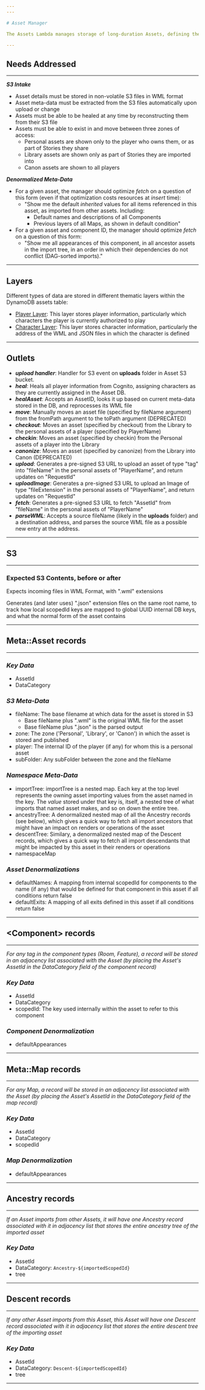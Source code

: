 ```yaml
---
---

# Asset Manager

The Assets Lambda manages storage of long-duration Assets, defining the structure of the game world.

---
```


## Needs Addressed

---

***S3 Intake***
- Asset details must be stored in non-volatile S3 files in WML format
- Asset meta-data must be extracted from the S3 files automatically upon upload or change
- Assets must be able to be healed at any time by reconstructing them from their S3 file
- Assets must be able to exist in and move between three zones of access:
    - Personal assets are shown only to the player who owns them, or as part of Stories they share
    - Library assets are shown only as part of Stories they are imported into
    - Canon assets are shown to all players

***Denormalized Meta-Data***
- For a given asset, the manager should optimize *fetch* on a question of this form (even if that
optimization costs resources at *insert* time):
    - "Show me the default *inherited* values for all items referenced in this asset, as imported
    from other assets.  Including:
        - Default names and descriptions of all Components
        - Previous layers of all Maps, as shown in default condition"
- For a given asset and component ID, the manager should optimize *fetch* on a question of
this form:
    - "Show me all appearances of this component, in all ancestor assets in the import tree,
    in an order in which their dependencies do not conflict (DAG-sorted imports)."

---

## Layers
Different types of data are stored in different thematic layers within the DynamoDB assets table:

- [Player Layer](./README.player.md): This layer stores player information, particularly which characters
the player is currently authorized to play
- [Character Layer](./README.character.md): This layer stores character information, particularly the address
of the WML and JSON files in which the character is defined

---

## Outlets

- ***upload handler***: Handler for S3 event on **uploads** folder in Asset S3 bucket.
- ***heal***: Heals all player information from Cognito, assigning characters as they are currently
assigned in the Asset DB.
- ***healAsset***: Accepts an AssetID, looks it up based on current meta-data stored in the DB,
and reprocesses its WML file
- ***move***: Manually moves an asset file (specified by fileName argument) from the fromPath argument
to the toPath argument (DEPRECATED)
- ***checkout***: Moves an asset (specified by checkout) from the Library to the personal assets
of a player (specified by PlayerName)
- ***checkin***: Moves an asset (specified by checkin) from the Personal assets of a player into
the Library
- ***canonize***: Moves an asset (specified by canonize) from the Library into Canon (DEPRECATED)
- ***upload***: Generates a pre-signed S3 URL to upload an asset of type "tag" into "fileName" in
the personal assets of "PlayerName", and return updates on "RequestId"
- ***uploadImage***: Generates a pre-signed S3 URL to upload an Image of type "fileExtension" in
the personal assets of "PlayerName", and return updates on "RequestId"
- ***fetch***: Generates a pre-signed S3 URL to fetch "AssetId" from "fileName" in the personal
assets of "PlayerName"
- ***parseWML***: Accepts a source fileName (likely in the **uploads** folder) and a destination
address, and parses the source WML file as a possible new entry at the address.

---

## S3

---

### Expected S3 Contents, before or after

Expects incoming files in WML Format, with ".wml" extensions

Generates (and later uses) ".json" extension files on the same root name, to track how
local scopedId keys are mapped to global UUID internal DB keys, and what the normal form of the
asset contains

---

## Meta::Asset records

---

### *Key Data*

- AssetId
- DataCategory

### *S3 Meta-Data*

- fileName: The base filename at which data for the asset is stored in S3
    - Base fileName plus ".wml" is the original WML file for the asset
    - Base fileName plus ".json" is the parsed output
- zone:  The zone ('Personal', 'Library', or 'Canon') in which the asset is stored and published
- player: The internal ID of the player (if any) for whom this is a personal asset
- subFolder:  Any subFolder between the zone and the fileName

### *Namespace Meta-Data*

- importTree:  importTree is a nested map.  Each key at the top level represents the owning asset importing values from the asset named in the key.  The *value* stored under that key is, itself, a nested tree of what imports that named asset makes, and so on down the entire tree.
- ancestryTree:  A denormalized nested map of all the Ancestry records (see below), which gives a quick way to fetch all
import ancestors that might have an impact on renders or operations of the asset
- descentTree:  Similary, a denormalized nested map of the Descent records, which gives a quick way to fetch all import
descendants that might be impacted by this asset in their renders or operations
- namespaceMap

### *Asset Denormalizations*

- defaultNames: A mapping from internal scopedId for components to the name (if any) that would be defined for that component in this asset if all conditions return false
- defaultExits: A mapping of all exits defined in this asset if all conditions return false

---

## <Component\> records

---

*For any tag in the component types (Room, Feature), a record will be stored in an adjacency list associated with*
*the Asset (by placing the Asset's AssetId in the DataCategory field of the component record)*

### *Key Data*

- AssetId
- DataCategory
- scopedId:  The key used internally within the asset to refer to this component

### *Component Denormalization*

- defaultAppearances

---

## Meta::Map records

---

*For any Map, a record will be stored in an adjacency list associated with the Asset (by placing the Asset's*
*AssetId in the DataCategory field of the map record)*

### *Key Data*

- AssetId
- DataCategory
- scopedId

### *Map Denormalization*

- defaultAppearances

---

## Ancestry records

---

*If an Asset imports from other Assets, it will have one Ancestry record associated with it in adjacency list*
*that stores the entire ancestry tree of the imported asset*

### *Key Data*

- AssetId
- DataCategory: `Ancestry-${importedScopedId}`
- tree

---

## Descent records

---

*If any other Asset imports from this Asset, this Asset will have one Descent record associated with it in adjacency list*
*that stores the entire descent tree of the importing asset*

### *Key Data*

- AssetId
- DataCategory: `Descent-${importedScopedId}`
- tree

---
